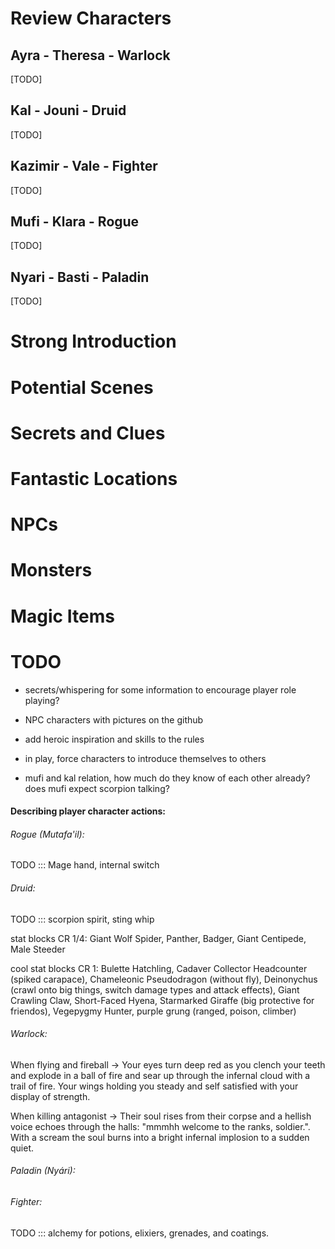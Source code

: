 # Review Characters

## Ayra - Theresa - Warlock

[TODO]

## Kal - Jouni - Druid

[TODO]

## Kazimir - Vale - Fighter

[TODO]

## Mufi - Klara - Rogue

[TODO]

## Nyari - Basti - Paladin

[TODO]

  

# Strong Introduction

# Potential Scenes

# Secrets and Clues

# Fantastic Locations

# NPCs

# Monsters

# Magic Items

  
  

# TODO

  

- secrets/whispering for some information to encourage player role playing?

  

- NPC characters with pictures on the github

- add heroic inspiration and skills to the rules

- in play, force characters to introduce themselves to others

  

- mufi and kal relation, how much do they know of each other already? does mufi expect scorpion talking?

  

#### Describing player character actions:

  

###### Rogue (Mutafa'il):

TODO ::: Mage hand, internal switch

  

###### Druid:

TODO ::: scorpion spirit, sting whip

  
  

stat blocks CR 1/4: Giant Wolf Spider, Panther, Badger, Giant Centipede, Male Steeder

  
  
  

cool stat blocks CR 1: Bulette Hatchling, Cadaver Collector Headcounter (spiked carapace), Chameleonic Pseudodragon (without fly), Deinonychus (crawl onto big things, switch damage types and attack effects), Giant Crawling Claw, Short-Faced Hyena, Starmarked Giraffe (big protective for friendos), Vegepygmy Hunter, purple grung (ranged, poison, climber)

  

###### Warlock:

  

When flying and fireball -> Your eyes turn deep red as you clench your teeth and explode in a ball of fire and sear up through the infernal cloud with a trail of fire. Your wings holding you steady and self satisfied with your display of strength.

  

When killing antagonist -> Their soul rises from their corpse and a hellish voice echoes through the halls: "mmmhh welcome to the ranks, soldier.". With a scream the soul burns into a bright infernal implosion to a sudden quiet.

  

###### Paladin (Nyári):

  
  

###### Fighter:

TODO ::: alchemy for potions, elixiers, grenades, and coatings.